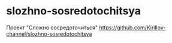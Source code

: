 # slozhno-sosredotochitsya
Проект "Сложно сосредоточиться"
https://github.com/Kirillov-channel/slozhno-sosredotochitsya
